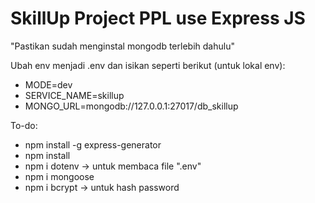 # SkillUp Project PPL use Express JS

"Pastikan sudah menginstal mongodb terlebih dahulu"

Ubah env menjadi .env dan isikan seperti berikut (untuk lokal env):
- MODE=dev
- SERVICE_NAME=skillup
- MONGO_URL=mongodb://127.0.0.1:27017/db_skillup

To-do:
- npm install -g express-generator
- npm install
- npm i dotenv -> untuk membaca file ".env"
- npm i mongoose
- npm i bcrypt  -> untuk hash password